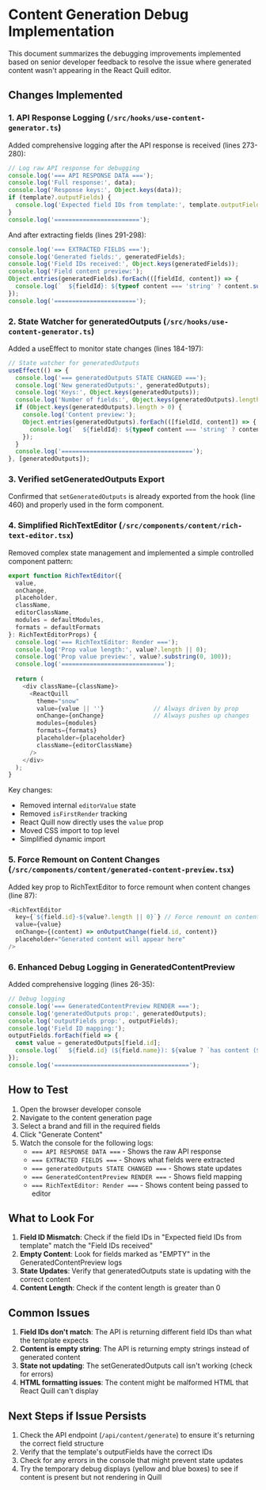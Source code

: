 # Content Generation Debug Implementation

This document summarizes the debugging improvements implemented based on senior developer feedback to resolve the issue where generated content wasn't appearing in the React Quill editor.

## Changes Implemented

### 1. API Response Logging (`/src/hooks/use-content-generator.ts`)

Added comprehensive logging after the API response is received (lines 273-280):

```javascript
// Log raw API response for debugging
console.log('=== API RESPONSE DATA ===');
console.log('Full response:', data);
console.log('Response keys:', Object.keys(data));
if (template?.outputFields) {
  console.log('Expected field IDs from template:', template.outputFields.map(f => f.id));
}
console.log('========================');
```

And after extracting fields (lines 291-298):

```javascript
console.log('=== EXTRACTED FIELDS ===');
console.log('Generated fields:', generatedFields);
console.log('Field IDs received:', Object.keys(generatedFields));
console.log('Field content preview:');
Object.entries(generatedFields).forEach(([fieldId, content]) => {
  console.log(`  ${fieldId}: ${typeof content === 'string' ? content.substring(0, 50) + '...' : content}`);
});
console.log('=======================');
```

### 2. State Watcher for generatedOutputs (`/src/hooks/use-content-generator.ts`)

Added a useEffect to monitor state changes (lines 184-197):

```javascript
// State watcher for generatedOutputs
useEffect(() => {
  console.log('=== generatedOutputs STATE CHANGED ===');
  console.log('New generatedOutputs:', generatedOutputs);
  console.log('Keys:', Object.keys(generatedOutputs));
  console.log('Number of fields:', Object.keys(generatedOutputs).length);
  if (Object.keys(generatedOutputs).length > 0) {
    console.log('Content preview:');
    Object.entries(generatedOutputs).forEach(([fieldId, content]) => {
      console.log(`  ${fieldId}: ${typeof content === 'string' ? content.substring(0, 30) + '...' : content}`);
    });
  }
  console.log('=====================================');
}, [generatedOutputs]);
```

### 3. Verified setGeneratedOutputs Export

Confirmed that `setGeneratedOutputs` is already exported from the hook (line 460) and properly used in the form component.

### 4. Simplified RichTextEditor (`/src/components/content/rich-text-editor.tsx`)

Removed complex state management and implemented a simple controlled component pattern:

```javascript
export function RichTextEditor({
  value,
  onChange,
  placeholder,
  className,
  editorClassName,
  modules = defaultModules,
  formats = defaultFormats
}: RichTextEditorProps) {
  console.log('=== RichTextEditor: Render ===');
  console.log('Prop value length:', value?.length || 0);
  console.log('Prop value preview:', value?.substring(0, 100));
  console.log('=============================');
  
  return (
    <div className={className}>
      <ReactQuill 
        theme="snow"
        value={value || ''}              // Always driven by prop
        onChange={onChange}              // Always pushes up changes
        modules={modules}
        formats={formats}
        placeholder={placeholder}
        className={editorClassName}
      />
    </div>
  );
}
```

Key changes:
- Removed internal `editorValue` state
- Removed `isFirstRender` tracking
- React Quill now directly uses the `value` prop
- Moved CSS import to top level
- Simplified dynamic import

### 5. Force Remount on Content Changes (`/src/components/content/generated-content-preview.tsx`)

Added key prop to RichTextEditor to force remount when content changes (line 87):

```javascript
<RichTextEditor
  key={`${field.id}-${value?.length || 0}`} // Force remount on content changes
  value={value}
  onChange={(content) => onOutputChange(field.id, content)}
  placeholder="Generated content will appear here"
/>
```

### 6. Enhanced Debug Logging in GeneratedContentPreview

Added comprehensive logging (lines 26-35):

```javascript
// Debug logging
console.log('=== GeneratedContentPreview RENDER ===');
console.log('generatedOutputs prop:', generatedOutputs);
console.log('outputFields prop:', outputFields);
console.log('Field ID mapping:');
outputFields.forEach(field => {
  const value = generatedOutputs[field.id];
  console.log(`  ${field.id} (${field.name}): ${value ? `has content (${value.length} chars)` : 'EMPTY'}`);
});
console.log('======================================');
```

## How to Test

1. Open the browser developer console
2. Navigate to the content generation page
3. Select a brand and fill in the required fields
4. Click "Generate Content"
5. Watch the console for the following logs:
   - `=== API RESPONSE DATA ===` - Shows the raw API response
   - `=== EXTRACTED FIELDS ===` - Shows what fields were extracted
   - `=== generatedOutputs STATE CHANGED ===` - Shows state updates
   - `=== GeneratedContentPreview RENDER ===` - Shows field mapping
   - `=== RichTextEditor: Render ===` - Shows content being passed to editor

## What to Look For

1. **Field ID Mismatch**: Check if the field IDs in "Expected field IDs from template" match the "Field IDs received"
2. **Empty Content**: Look for fields marked as "EMPTY" in the GeneratedContentPreview logs
3. **State Updates**: Verify that generatedOutputs state is updating with the correct content
4. **Content Length**: Check if the content length is greater than 0

## Common Issues

1. **Field IDs don't match**: The API is returning different field IDs than what the template expects
2. **Content is empty string**: The API is returning empty strings instead of generated content
3. **State not updating**: The setGeneratedOutputs call isn't working (check for errors)
4. **HTML formatting issues**: The content might be malformed HTML that React Quill can't display

## Next Steps if Issue Persists

1. Check the API endpoint (`/api/content/generate`) to ensure it's returning the correct field structure
2. Verify that the template's outputFields have the correct IDs
3. Check for any errors in the console that might prevent state updates
4. Try the temporary debug displays (yellow and blue boxes) to see if content is present but not rendering in Quill